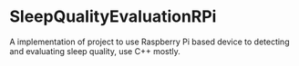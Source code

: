 # SleepQualityEvaluationRPi
A implementation of project to use Raspberry Pi based device to detecting and evaluating sleep quality, use C++ mostly.
#
